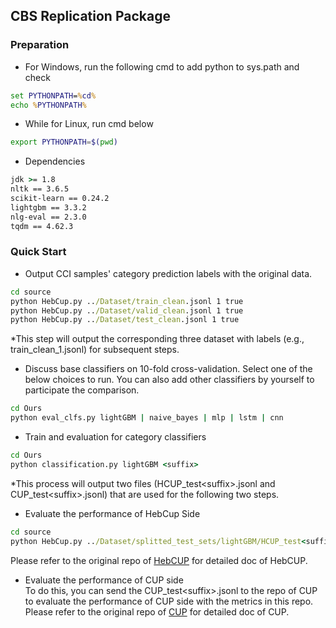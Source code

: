 ## CBS Replication Package 

### Preparation
- For Windows, run the following cmd to add python to sys.path and check
```cmd
set PYTHONPATH=%cd%
echo %PYTHONPATH%
```
- While for Linux, run cmd below 
```bash
export PYTHONPATH=$(pwd)
```
- Dependencies
```cmd
jdk >= 1.8 
nltk == 3.6.5
scikit-learn == 0.24.2
lightgbm == 3.3.2
nlg-eval == 2.3.0
tqdm == 4.62.3 
```
### Quick Start
- Output CCI samples' category prediction labels with the original data.
```cmd
cd source
python HebCup.py ../Dataset/train_clean.jsonl 1 true
python HebCup.py ../Dataset/valid_clean.jsonl 1 true
python HebCup.py ../Dataset/test_clean.jsonl 1 true
```
*This step will output the corresponding three dataset with labels (e.g., train_clean_1.jsonl) for subsequent steps.
- Discuss base classifiers on 10-fold cross-validation. Select one of the below choices to run. You can also add other classifiers by yourself to participate the comparison.
```cmd
cd Ours
python eval_clfs.py lightGBM | naive_bayes | mlp | lstm | cnn
```
- Train and evaluation for category classifiers
```cmd
cd Ours
python classification.py lightGBM <suffix>
```
*This process will output two files (HCUP_test\<suffix\>.jsonl and CUP_test\<suffix\>.jsonl) that are used for the following two steps.
- Evaluate the performance of HebCup Side  
```cmd
cd source
python HebCup.py ../Dataset/splitted_test_sets/lightGBM/HCUP_test<suffix>.jsonl 1 false
```  
Please refer to the original repo of [HebCUP](https://github.com/Ringbo/HebCup) for detailed doc of HebCUP.
- Evaluate the performance of CUP side  
To do this, you can send the CUP_test\<suffix\>.jsonl to the repo of CUP to evaluate the performance of CUP side with the metrics in this repo. Please refer to the original repo of [CUP](https://github.com/Tbabm/CUP) for detailed doc of CUP.
